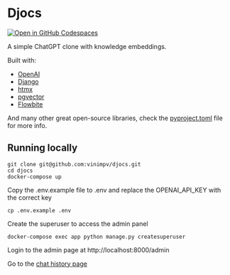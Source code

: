 # Djocs
[![Open in GitHub Codespaces](https://github.com/codespaces/badge.svg)](https://codespaces.new/vinimpv/djocs)

A simple ChatGPT clone with knowledge embeddings.

Built with:

- [OpenAI](https://openai.com/)
- [Django](https://www.djangoproject.com/)
- [htmx](https://htmx.org/)
- [pgvector](https://github.com/pgvector/pgvector)
- [Flowbite](https://flowbite.com/)

And many other great open-source libraries, check the [pyproject.toml](pyproject.toml) file for more info.

## Running locally

```
git clone git@github.com:vinimpv/djocs.git
cd djocs
docker-compose up
```

Copy the .env.example file to .env and replace the OPENAI_API_KEY with the correct key
```
cp .env.example .env
```

Create the superuser to access the admin panel
```
docker-compose exec app python manage.py createsuperuser
```

Login to the admin page at http://localhost:8000/admin

Go to the [chat history page](http://localhost:8000/)
